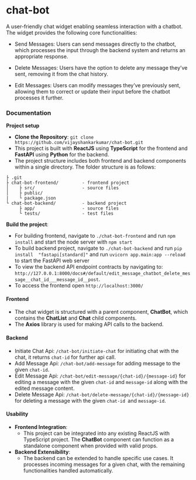 
# chat-bot

A user-friendly chat widget enabling seamless interaction with a chatbot. The widget provides the following core functionalities:

- Send Messages: Users can send messages directly to the chatbot, which processes the input through the backend system and returns an appropriate response.

- Delete Messages: Users have the option to delete any message they’ve sent, removing it from the chat history.

- Edit Messages: Users can modify messages they’ve previously sent, allowing them to correct or update their input before the chatbot processes it further.

### Documentation
**Project setup**
 - **Clone the Repository**:  ```git clone https://github.com/vijayshankarkumar/chat-bot.git```
 - This project is built with **ReactJS** using **TypeScript** for the frontend and **FastAPI** using **Python** for the backend.
 - The project structure includes both frontend and backend components within a single directory. The folder structure is as follows:
```
├ .git
├ chat-bot-frontend/         - frontend project
│    ├ src/                  - source files
│    ├ public/
|    └ package.json
└ chat-bot-backend/          - backend project
     ├ app/                  - source files
     └ tests/                - test files
```
 **Build the project**: 
 -  For building frontend, navigate to ```./chat-bot-frontend``` and run ```npm install``` and start the node server with ```npm start```
 - To build backend project, navigate to ```./chat-bot-backend``` and run ```pip  install  "fastapi[standard]"```  and run ```uvicorn app.main:app --reload``` to start the FastAPI web server
 - To view the backend API endpoint contracts by navigating to: `http://127.0.0.1:8000/docs#/default/edit_message_chatbot_delete_message__chat_id___message_id__post`.
 - To access the frontend open ```http://localhost:3000/```

#### Frontend
- The chat widget is structured with a parent component, **ChatBot**, which contains the **ChatList** and **Chat** child components.
- The **Axios** library is used for making API calls to the backend.

#### Backend
- Initiate Chat Api:  ```/chat-bot/initiate-chat``` for initiating chat with the chat, it returns ```chat-id``` for further api call.
- Add Message Api: ```/chat-bot/add-message``` for adding message to the given ```chat-id```. 
- Edit Message Api: ```/chat-bot/edit-message/{chat-id}/{message-id}``` for editing a message with the given ```chat-id``` and ```message-id``` along with the edited message content. 
- Delete Message Api: ```/chat-bot/delete-message/{chat-id}/{message-id}``` for deleting a message with the given ```chat-id ```and ```message-id```.

#### Usability
-   **Frontend Integration**:
    -   This project can be integrated into any existing ReactJS with TypeScript project. The **ChatBot** component can function as a standalone component when provided with valid props.
-   **Backend Extensibility**:
    -   The backend can be extended to handle specific use cases. It processes incoming messages for a given chat, with the remaining functionalities handled automatically.

